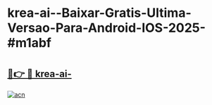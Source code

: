 # krea-ai--Baixar-Gratis-Ultima-Versao-Para-Android-IOS-2025-#m1abf

# <h2><a href="https://ainizakaria.my?title=krea-ai-&ref=25M">🔗👉 🔴 krea-ai-</a></h2>

[![acn](https://github.com/user-attachments/assets/0f9c940e-d8b0-45ae-aac7-cd30a18b3e1c)](https://ainizakaria.my?title=krea-ai-&ref=25M)

